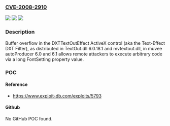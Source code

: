 ### [CVE-2008-2910](https://cve.mitre.org/cgi-bin/cvename.cgi?name=CVE-2008-2910)
![](https://img.shields.io/static/v1?label=Product&message=n%2Fa&color=blue)
![](https://img.shields.io/static/v1?label=Version&message=n%2Fa&color=blue)
![](https://img.shields.io/static/v1?label=Vulnerability&message=n%2Fa&color=brighgreen)

### Description

Buffer overflow in the DXTTextOutEffect ActiveX control (aka the Text-Effect DXT Filter), as distributed in TextOut.dll 6.0.18.1 and mvtextout.dll, in muvee autoProducer 6.0 and 6.1 allows remote attackers to execute arbitrary code via a long FontSetting property value.

### POC

#### Reference
- https://www.exploit-db.com/exploits/5793

#### Github
No GitHub POC found.

